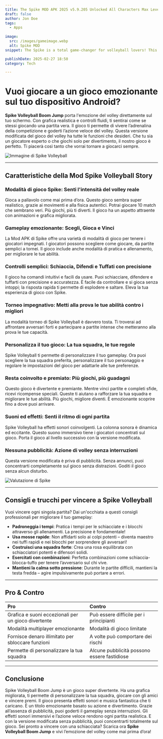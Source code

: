 ```yaml
---
title: The Spike MOD APK 2025 v5.9.205 Unlocked All Characters Max Level
draft: false
author: Jon Doe 
tags:
  - Apps
  
image:
  src: /images/gameimage.webp
  alt: Spike MOD
snippet: The Spike is a total game-changer for volleyball lovers! This exciting volleyball game would take your skills to the next level! It is a place where you compete with your opponents, which will help you to stay focused and build confidence. 

publishDate: 2025-02-27 18:50
category: Tech

---
```


# Vuoi giocare a un gioco emozionante sul tuo dispositivo Android?

**Spike Volleyball Boom Jump** porta l'emozione del volley direttamente sul tuo schermo. Con grafica realistica e controlli fluidi, ti sentirai come se stessi giocando una partita vera. Il gioco ti permette di vivere l’adrenalina della competizione e goderti l’azione veloce del volley.
Questa versione modificata del gioco del volley ha tutte le funzioni che desideri. Che tu sia un giocatore esperto o che giochi solo per divertimento, il nostro gioco è perfetto. Ti piacerà così tanto che vorrai tornare a giocarci sempre.

![Immagine di Spike Volleyball](/images/gameimage.webp )

---

## **Caratteristiche della Mod Spike Volleyball Story**

### **Modalità di gioco Spike: Senti l'intensità del volley reale**
Gioca a pallavolo come mai prima d’ora. Questo gioco sembra super realistico, grazie ai movimenti e alla fisica autentici. Potrai giocare 10 match che sembrano veri. Più giochi, più ti diverti. Il gioco ha un aspetto attraente con animazioni e grafica migliorata.

### **Gameplay emozionante: Scegli, Gioca e Vinci**
La Mod APK di Spike offre una varietà di modalità di gioco per tenere i giocatori impegnati. I giocatori possono scegliere come giocare, da partite semplici a tornei. Il gioco include anche modalità di pratica e allenamento, per migliorare le tue abilità.

### **Controlli semplici: Schiaccia, Difendi e Tuffati con precisione**
Il gioco ha comandi intuitivi e facili da usare. Puoi schiacciare, difendere e tuffarti con precisione e accuratezza. È facile da controllare e si gioca senza intoppi; la risposta rapida ti permette di esplodere e saltare. Eleva la tua esperienza di gioco con Spike.

### **Torneo impegnativo: Metti alla prova le tue abilità contro i migliori**
La modalità torneo di Spike Volleyball è davvero tosta. Ti troverai ad affrontare avversari forti e partecipare a partite intense che metteranno alla prova le tue capacità.

### **Personalizza il tuo gioco: La tua squadra, le tue regole**
Spike Volleyball ti permette di personalizzare il tuo gameplay. Ora puoi scegliere la tua squadra preferita, personalizzare il tuo personaggio e regolare le impostazioni del gioco per adattarle alle tue preferenze.

### **Resta coinvolto e premiato: Più giochi, più guadagni**
Questo gioco è divertente e premiante. Mentre vinci partite e completi sfide, ricevi ricompense speciali. Queste ti aiutano a rafforzare la tua squadra e migliorare le tue abilità. Più giochi, migliore diventi. È emozionante scoprire fino a dove puoi arrivare.

### **Suoni ed effetti: Senti il ritmo di ogni partita**
Spike Volleyball ha effetti sonori coinvolgenti. La colonna sonora è dinamica ed eccitante. Questo suono immersivo tiene i giocatori concentrati sul gioco. Porta il gioco al livello successivo con la versione modificata.

### **Nessuna pubblicità: Azione di volley senza interruzioni**
Questa versione modificata è priva di pubblicità. Senza annunci, puoi concentrarti completamente sul gioco senza distrazioni. Goditi il gioco senza alcun disturbo.

![Valutazione di Spike](/images/gameimage.webp )

---

## **Consigli e trucchi per vincere a Spike Volleyball**

Vuoi vincere ogni singola partita? Dai un'occhiata a questi consigli professionali per migliorare il tuo gameplay:
- **Padroneggia i tempi**: Pratica i tempi per le schiacciate e i blocchi attraverso gli allenamenti. La precisione è fondamentale!
- **Usa mosse rapide**: Non affidarti solo ai colpi potenti – diventa maestro nei tuffi rapidi e nei blocchi per sorprendere gli avversari!
- **Costruisci una squadra forte**: Crea una rosa equilibrata con schiacciatori potenti e difensori solidi.
- **Esercitati con combinazioni**: Perfetta combinazioni come schiaccia-blocca-tuffo per tenere l’avversario sul chi vive.
- **Mantieni la calma sotto pressione**: Durante le partite difficili, mantieni la testa fredda – agire impulsivamente può portare a errori.

---

## **Pro & Contro**

| Pro | Contro |
| :---- | :---- |
| Grafica e suoni eccezionali per un gioco divertente | Può essere difficile per i principianti |
| Modalità multiplayer emozionante | Modalità di gioco limitate |
| Fornisce denaro illimitato per sbloccare funzioni | A volte può comportare dei rischi |
| Permette di personalizzare la tua squadra | Alcune pubblicità possono essere fastidiose |

---

## **Conclusione**

Spike Volleyball Boom Jump è un gioco super divertente. Ha una grafica migliorata, ti permette di personalizzare la tua squadra, giocare con gli amici e vincere premi. Il gioco presenta effetti sonori e musica fantastica che ti caricano. È un titolo emozionante basato su azione e divertimento. Grazie all’assenza di pubblicità, puoi goderti il gameplay senza interruzioni. Gli effetti sonori immersivi e l’azione veloce rendono ogni partita realistica. E con la versione modificata senza pubblicità, puoi concentrarti totalmente sul gioco. Sei pronto a vincere con una schiacciata? Scarica ora **Spike Volleyball Boom Jump** e vivi l’emozione del volley come mai prima d’ora!